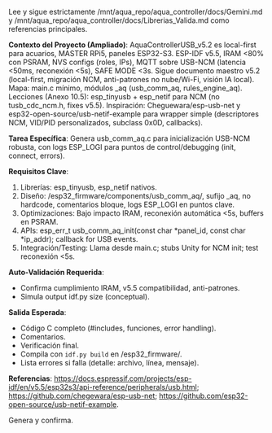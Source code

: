 Lee y sigue estrictamente /mnt/aqua_repo/aqua_controller/docs/Gemini.md y /mnt/aqua_repo/aqua_controller/docs/Librerias_Valida.md como referencias principales.

**Contexto del Proyecto (Ampliado)**: AquaControllerUSB_v5.2 es local-first para acuarios, MASTER RPi5, paneles ESP32-S3. ESP-IDF v5.5, IRAM <80% con PSRAM, NVS configs (roles, IPs), MQTT sobre USB-NCM (latencia <50ms, reconexión <5s), SAFE MODE <3s. Sigue documento maestro v5.2 (local-first, migración NCM, anti-patrones no nube/Wi-Fi, visión IA local). Mapa: main.c mínimo, módulos _aq (usb_comm_aq, rules_engine_aq). Lecciones (Anexo 10.5): esp_tinyusb + esp_netif para NCM (no tusb_cdc_ncm.h, fixes v5.5). Inspiración: Cheguewara/esp-usb-net y esp32-open-source/usb-netif-example para wrapper simple (descriptores NCM, VID/PID personalizados, subclass 0x0D, callbacks).

**Tarea Específica**: Genera usb_comm_aq.c para inicialización USB-NCM robusta, con logs ESP_LOGI para puntos de control/debugging (init, connect, errors).

**Requisitos Clave**:
1. Librerías: esp_tinyusb, esp_netif nativos.
2. Diseño: /esp32_firmware/components/usb_comm_aq/, sufijo _aq, no hardcode, comentarios bloque, logs ESP_LOGI en puntos clave.
3. Optimizaciones: Bajo impacto IRAM, reconexión automática <5s, buffers en PSRAM.
4. APIs: esp_err_t usb_comm_aq_init(const char *panel_id, const char *ip_addr); callback for USB events.
5. Integración/Testing: Llama desde main.c; stubs Unity for NCM init; test reconexión <5s.

**Auto-Validación Requerida**:
- Confirma cumplimiento IRAM, v5.5 compatibilidad, anti-patrones.
- Simula output idf.py size (conceptual).

**Salida Esperada**:
- Código C completo (#includes, funciones, error handling).
- Comentarios.
- Verificación final.
- Compila con `idf.py build` en /esp32_firmware/.
- Lista errores si falla (detalle: archivo, línea, mensaje).

**Referencias**: https://docs.espressif.com/projects/esp-idf/en/v5.5/esp32s3/api-reference/peripherals/usb.html; https://github.com/chegewara/esp-usb-net; https://github.com/esp32-open-source/usb-netif-example.

Genera y confirma.